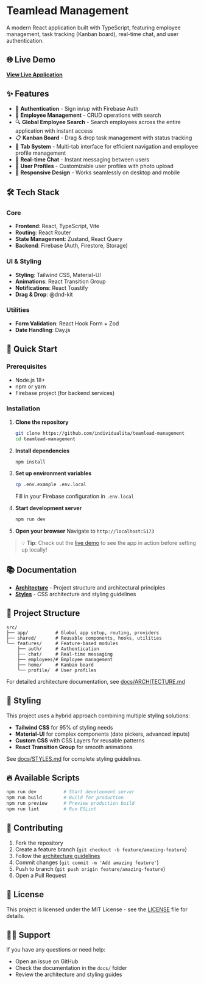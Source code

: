 # Teamlead Management

A modern React application built with TypeScript, featuring employee management, task tracking (Kanban board), real-time chat, and user authentication.

## 🌐 Live Demo

**[View Live Application](https://teamlead-management.vercel.app)**

## ✨ Features

- 🔐 **Authentication** - Sign in/up with Firebase Auth
- 👥 **Employee Management** - CRUD operations with search
- 🔍 **Global Employee Search** - Search employees across the entire application with instant access
- 📋 **Kanban Board** - Drag & drop task management with status tracking
- 📑 **Tab System** - Multi-tab interface for efficient navigation and employee profile management
- 💬 **Real-time Chat** - Instant messaging between users
- 👤 **User Profiles** - Customizable user profiles with photo upload
- 📱 **Responsive Design** - Works seamlessly on desktop and mobile

## 🛠️ Tech Stack

### Core
- **Frontend**: React, TypeScript, Vite
- **Routing**: React Router
- **State Management**: Zustand, React Query
- **Backend**: Firebase (Auth, Firestore, Storage)

### UI & Styling
- **Styling**: Tailwind CSS, Material-UI 
- **Animations**: React Transition Group
- **Notifications**: React Toastify
- **Drag & Drop**: @dnd-kit

### Utilities
- **Form Validation**: React Hook Form + Zod
- **Date Handling**: Day.js

## 🚀 Quick Start

### Prerequisites

- Node.js 18+ 
- npm or yarn
- Firebase project (for backend services)

### Installation

1. **Clone the repository**
   ```bash
   git clone https://github.com/individualita/teamlead-management
   cd teamlead-management
   ```

2. **Install dependencies**
   ```bash
   npm install
   ```

3. **Set up environment variables**
   ```bash
   cp .env.example .env.local
   ```
   Fill in your Firebase configuration in `.env.local`

4. **Start development server**
   ```bash
   npm run dev
   ```

5. **Open your browser**
   Navigate to `http://localhost:5173`

> 💡 **Tip**: Check out the [live demo](https://teamlead-management.vercel.app) to see the app in action before setting up locally!

## 📚 Documentation

- **[Architecture](docs/ARCHITECTURE.md)** - Project structure and architectural principles
- **[Styles](docs/STYLES.md)** - CSS architecture and styling guidelines

## 📁 Project Structure

```
src/
├── app/          # Global app setup, routing, providers
├── shared/       # Reusable components, hooks, utilities
└── features/     # Feature-based modules
    ├── auth/     # Authentication
    ├── chat/     # Real-time messaging
    ├── employees/# Employee management
    ├── home/     # Kanban board
    └── profile/  # User profiles
```

For detailed architecture documentation, see [docs/ARCHITECTURE.md](docs/ARCHITECTURE.md)

## 🎨 Styling

This project uses a hybrid approach combining multiple styling solutions:
- **Tailwind CSS** for 95% of styling needs  
- **Material-UI** for complex components (date pickers, advanced inputs)
- **Custom CSS** with CSS Layers for reusable patterns
- **React Transition Group** for smooth animations

See [docs/STYLES.md](docs/STYLES.md) for complete styling guidelines.

## 🔥 Available Scripts

```bash
npm run dev          # Start development server
npm run build        # Build for production
npm run preview      # Preview production build
npm run lint         # Run ESLint

```

## 🤝 Contributing

1. Fork the repository
2. Create a feature branch (`git checkout -b feature/amazing-feature`)
3. Follow the [architecture guidelines](docs/ARCHITECTURE.md)
4. Commit changes (`git commit -m 'Add amazing feature'`)
5. Push to branch (`git push origin feature/amazing-feature`)
6. Open a Pull Request

## 📄 License

This project is licensed under the MIT License - see the [LICENSE](LICENSE) file for details.

## 🙋‍♂️ Support

If you have any questions or need help:
- Open an issue on GitHub
- Check the documentation in the `docs/` folder
- Review the architecture and styling guides